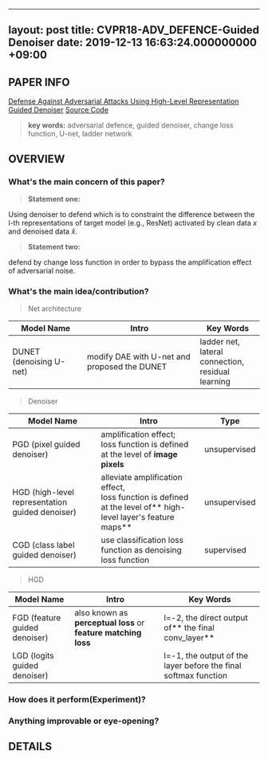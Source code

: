 
---
layout: post
title: CVPR18-ADV_DEFENCE-Guided Denoiser
date: 2019-12-13 16:63:24.000000000 +09:00
---


## PAPER INFO
[Defense Against Adversarial Attacks Using High-Level Representation Guided Denoiser](https://arxiv.org/abs/1712.02976)
[Source Code](https://github.com/lfz/Guided-Denoise)

>**key words:** adversarial defence, guided denoiser, change loss function, U-net, ladder network

## OVERVIEW
### What's the main concern of this paper?
>**Statement one:**

Using denoiser to defend which is to constraint the difference between the l-th representations of target model (e.g., ResNet) activated by clean data $x$ and denoised data $\hat{x}$. 

>**Statement two:**

defend by change loss function in order to bypass the amplification effect of adversarial noise.

### What's the main idea/contribution?

>Net architecture

|Model Name|Intro|Key Words|
|---|---|---|
|DUNET (denoising U-net)|modify DAE with U-net and proposed the DUNET|ladder net,<br>lateral connection, <br>residual learning|
> Denoiser

|Model Name|Intro| Type|
|---|---|---|
|PGD (pixel guided denoiser)|amplification effect;<br>loss function is defined at the level of **image pixels**|unsupervised|
|HGD (high-level representation guided denoiser)|alleviate amplification effect,<br>loss function is defined at the level of** high-level layer's feature maps** |unsupervised|
|CGD (class label guided denoiser)|use classification loss function as denoising loss function|supervised|

>HGD

|Model Name|Intro|Key Words|
|---|---|---|
|FGD (feature guided denoiser)|also known as **perceptual loss** or **feature matching loss**|l=-2, the direct output of** the final conv_layer**|
|LGD (logits guided denoiser)| |l=-1, the output of the layer before the final softmax function|

### How does it perform(Experiment)?
### Anything improvable or eye-opening?

## DETAILS
